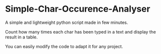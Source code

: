 # Simple-Char-Occurence-Analyser
A simple and lightweight python script made in few minutes.

Count how many times each char has been typed in a text and display the result in a table.

You can easily modify the code to adapt it for any project.
